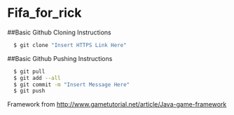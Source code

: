 # Fifa_for_rick

##Basic Github Cloning Instructions
```sh
  $ git clone "Insert HTTPS Link Here"
```

##Basic Github Pushing Instructions
```sh
  $ git pull 
  $ git add --all
  $ git commit -m "Insert Message Here"
  $ git push
```
Framework from http://www.gametutorial.net/article/Java-game-framework
